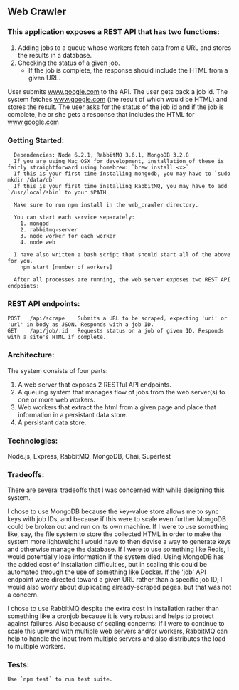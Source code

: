 ## Web Crawler

### This application exposes a REST API that has two functions:
1. Adding jobs to a queue whose workers fetch data from a URL and stores the results in a database.
2. Checking the status of a given job.
   * If the job is complete, the response should include the HTML from a given URL.

User submits www.google.com to the API. The user gets back a job id. The system fetches www.google.com (the result of which would be HTML) and stores the result. The user asks for the status of the job id and if the job is complete, he or she gets a response that includes the HTML for www.google.com

### Getting Started:
```
  Dependencies: Node 6.2.1, RabbitMQ 3.6.1, MongoDB 3.2.8
  If you are using Mac OSX for development, installation of these is fairly straightforward using homebrew: `brew install <x>`
  If this is your first time installing mongodb, you may have to `sudo mkdir /data/db`
  If this is your first time installing RabbitMQ, you may have to add `/usr/local/sbin` to your $PATH

  Make sure to run npm install in the web_crawler directory.

  You can start each service separately:
    1. mongod
    2. rabbitmq-server
    3. node worker for each worker
    4. node web

  I have also written a bash script that should start all of the above for you.
    npm start [number of workers]

  After all processes are running, the web server exposes two REST API endpoints:
```

### REST API endpoints:
```
POST   /api/scrape    Submits a URL to be scraped, expecting 'uri' or 'url' in body as JSON. Responds with a job ID.
GET    /api/job/:id   Requests status on a job of given ID. Responds with a site's HTML if complete.
```


### Architecture:
  The system consists of four parts:
  1. A web server that exposes 2 RESTful API endpoints.
  2. A queuing system that manages flow of jobs from the web server(s) to one or more web workers.
  3. Web workers that extract the html from a given page and place that information in a persistant data store.
  4. A persistant data store.

### Technologies:
  Node.js, Express, RabbitMQ, MongoDB, Chai, Supertest

### Tradeoffs:
  There are several tradeoffs that I was concerned with while designing this system.
  
  I chose to use MongoDB because the key-value store allows me to sync keys with job IDs, and because if this were to scale even further MongoDB could be broken out and run on its own machine. If I were to use something like, say, the file system to store the collected HTML in order to make the system more lightweight I would have to then devise a way to generate keys and otherwise manage the database. If I were to use something like Redis, I would potentially lose information if the system died. Using MongoDB has the added cost of installation difficulties, but in scaling this could be automated through the use of something like Docker. If the 'job' API endpoint were directed toward a given URL rather than a specific job ID, I would also worry about duplicating already-scraped pages, but that was not a concern. 
  
  I chose to use RabbitMQ despite the extra cost in installation rather than something like a cronjob because it is very robust and helps to protect against failures. Also because of scaling concerns: If I were to continue to scale this upward with multiple web servers and/or workers, RabbitMQ can help to handle the input from multiple servers and also distributes the load to multiple workers.

  ### Tests:
    Use `npm test` to run test suite.